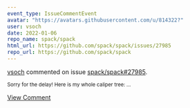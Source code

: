 ```yaml
---
event_type: IssueCommentEvent
avatar: "https://avatars.githubusercontent.com/u/814322?"
user: vsoch
date: 2022-01-06
repo_name: spack/spack
html_url: https://github.com/spack/spack/issues/27985
repo_url: https://github.com/spack/spack
---
```


<a href='https://github.com/vsoch' target='_blank'>vsoch</a> commented on issue <a href='https://github.com/spack/spack/issues/27985' target='_blank'>spack/spack#27985</a>.

<small>Sorry for the delay! Here is my whole caliper tree:...</small>

<a href='https://github.com/spack/spack/issues/27985' target='_blank'>View Comment</a>